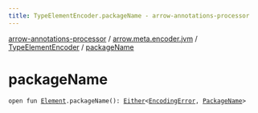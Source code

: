```yaml
---
title: TypeElementEncoder.packageName - arrow-annotations-processor
---
```


[arrow-annotations-processor](../../index.html) / [arrow.meta.encoder.jvm](../index.html) / [TypeElementEncoder](index.html) / [packageName](./package-name.html)

# packageName

`open fun `[`Element`](http://docs.oracle.com/javase/6/docs/api/javax/lang/model/element/Element.html)`.packageName(): `[`Either`](../../arrow.meta/-either/index.html)`<`[`EncodingError`](../-encoding-error/index.html)`, `[`PackageName`](../../arrow.meta.ast/-package-name/index.html)`>`